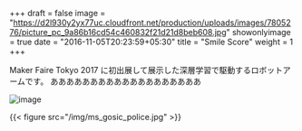 +++
draft = false
image = "https://d2l930y2yx77uc.cloudfront.net/production/uploads/images/7805276/picture_pc_9a86b16cd54c460832f21d21d8beb608.jpg"
showonlyimage = true
date = "2016-11-05T20:23:59+05:30"
title = "Smile Score"
weight = 1
+++

<!--more-->

Maker Faire Tokyo 2017 に初出展して展示した深層学習で駆動するロボットアームです。
あああああああああああああああああああ

![image](alexnet-full.png)

{{< figure src="/img/ms_gosic_police.jpg" >}}
